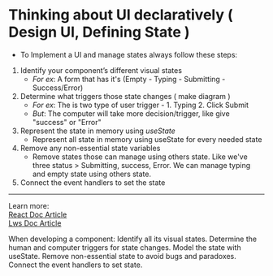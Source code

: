 # Thinking about UI declaratively ( Design UI, Defining State )

- To Implement a UI and manage states always follow these steps:

1. Identify your component’s different visual states
   - _For ex_: A form that has it's (Empty - Typing - Submitting - Success/Error)
2. Determine what triggers those state changes ( make diagram )
   - _For ex_: The is two type of user trigger - 1. Typing 2. Click Submit
   - _But_: The computer will take more decision/trigger, like give "success" or "Error"
3. Represent the state in memory using _useState_
   - Represent all state in memory using useState for every needed state
4. Remove any non-essential state variables
   - Remove states those can manage using others state. Like we've three status > Submitting, success, Error.
     We can manage typing and empty state using others state.
5. Connect the event handlers to set the state

<hr>

Learn more: <br>
<a href="https://react.dev/learn/reacting-to-input-with-state"> React Doc Article </a> <br>
<a href="https://reactive-accelarator.vercel.app/reactive-accelarator/React-js/module-3/declaretive-imperative"> Lws Doc Article </a>

When developing a component:
Identify all its visual states.
Determine the human and computer triggers for state changes.
Model the state with useState.
Remove non-essential state to avoid bugs and paradoxes.
Connect the event handlers to set state.
